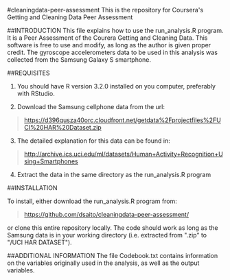 #cleaningdata-peer-assessment
This is the repository for Coursera's Getting and Cleaning Data Peer Assessment

##INTRODUCTION
This file explains how to use the run_analysis.R program. It is a Peer Assessment of the Courera
Getting and Cleaning Data. This software is free to use and modify, as long as the author is given proper credit. The gyroscope accelerometers data to be used in this analysis was collected from the Samsung Galaxy S smartphone.

##REQUISITES
1. You should have R version 3.2.0 installed on you computer, preferably with RStudio.

2. Download the Samsung cellphone data from the url: 
>https://d396qusza40orc.cloudfront.net/getdata%2Fprojectfiles%2FUCI%20HAR%20Dataset.zip

3. The detailed explanation for this data can be found in:
>http://archive.ics.uci.edu/ml/datasets/Human+Activity+Recognition+Using+Smartphones

4. Extract the data in the same directory as the run_analysis.R program

##INSTALLATION

To install, either download the run_analysis.R program from:
>https://github.com/dsaito/cleaningdata-peer-assessment/

or clone this entire repository locally. The code should work as long as the Samsung data is in your working directory (i.e. extracted from ".zip" to "/UCI HAR DATASET").

##ADDITIONAL INFORMATION
The file Codebook.txt contains information on the variables originally used in the analysis, as well as the output variables.
